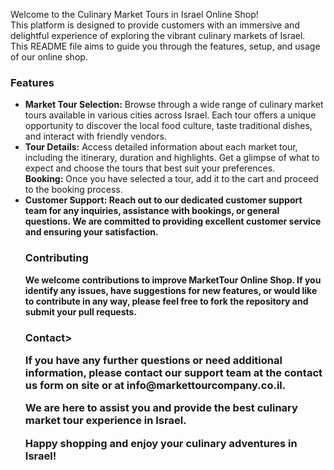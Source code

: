 <This>Welcome to the Culinary Market Tours in Israel Online Shop!<br> This platform is designed to provide customers with an immersive and delightful experience of exploring the vibrant culinary markets of Israel.<br>This README file aims to guide you through the features, setup, and usage of our online shop.</p>

<h3>Features</h3>
<ul>
<li><b>Market Tour Selection:</b> Browse through a wide range of culinary market tours available in various cities across Israel. Each tour offers a unique opportunity to discover the local food culture, taste traditional dishes, and interact with friendly vendors.</li>

<li><b>Tour Details:</b> Access detailed information about each market tour, including the itinerary, duration and highlights. Get a glimpse of what to expect and choose the tours that best suit your preferences.</li>

</li><b>Booking:</b> Once you have selected a tour, add it to the cart and proceed to the booking process.
 <!-- Provide the necessary details, such as the number of participants and preferred tour date.  -->
 </li>

<li><b>Customer Support: Reach out to our dedicated customer support team for any inquiries, assistance with bookings, or general questions. We are committed to providing excellent customer service and ensuring your satisfaction.</li>


<h3>Contributing</h3>
We welcome contributions to improve MarketTour Online Shop. If you identify any issues, have suggestions for new features, or would like to contribute in any way, please feel free to fork the repository and submit your pull requests.

<h3>Contact</h3<p>>
<p>If you have any further questions or need additional information, please contact our support team at the contact us form on site or at info@markettourcompany.co.il.</p><p> We are here to assist you and provide the best culinary market tour experience in Israel.</p>

<p>Happy shopping and enjoy your culinary adventures in Israel!</p>





